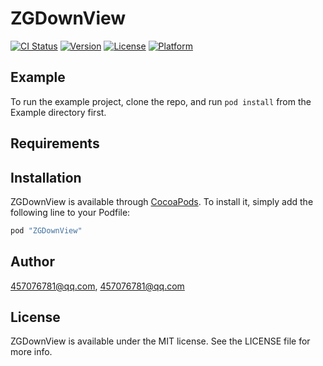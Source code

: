 # ZGDownView

[![CI Status](http://img.shields.io/travis/457076781@qq.com/ZGDownView.svg?style=flat)](https://travis-ci.org/457076781@qq.com/ZGDownView)
[![Version](https://img.shields.io/cocoapods/v/ZGDownView.svg?style=flat)](http://cocoapods.org/pods/ZGDownView)
[![License](https://img.shields.io/cocoapods/l/ZGDownView.svg?style=flat)](http://cocoapods.org/pods/ZGDownView)
[![Platform](https://img.shields.io/cocoapods/p/ZGDownView.svg?style=flat)](http://cocoapods.org/pods/ZGDownView)

## Example

To run the example project, clone the repo, and run `pod install` from the Example directory first.

## Requirements

## Installation

ZGDownView is available through [CocoaPods](http://cocoapods.org). To install
it, simply add the following line to your Podfile:

```ruby
pod "ZGDownView"
```

## Author

457076781@qq.com, 457076781@qq.com

## License

ZGDownView is available under the MIT license. See the LICENSE file for more info.
